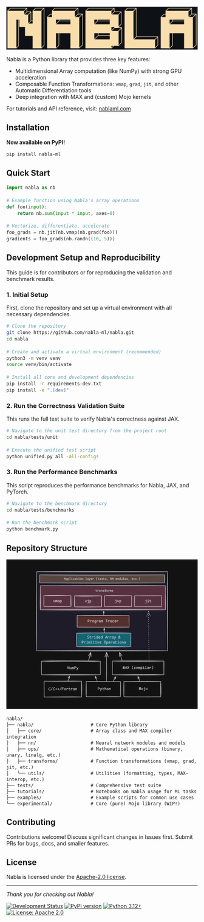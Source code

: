 ![alt text](assets/nablalogo.png)

Nabla is a Python library that provides three key features:

- Multidimensional Array computation (like NumPy) with strong GPU acceleration
- Composable Function Transformations: `vmap`, `grad`, `jit`, and other Automatic Differentiation tools
- Deep integration with MAX and (custom) Mojo kernels

For tutorials and API reference, visit: [nablaml.com](https://www.nablaml.com/index.html)

## Installation

**Now available on PyPI!**

```bash
pip install nabla-ml
```

## Quick Start

```python
import nabla as nb

# Example function using Nabla's array operations
def foo(input):
    return nb.sum(input * input, axes=0)

# Vectorize, differentiate, accelerate
foo_grads = nb.jit(nb.vmap(nb.grad(foo)))
gradients = foo_grads(nb.randn((10, 5)))
```

## Development Setup and Reproducibility

This guide is for contributors or for reproducing the validation and benchmark results.

### 1. Initial Setup

First, clone the repository and set up a virtual environment with all necessary dependencies.

```bash
# Clone the repository
git clone https://github.com/nabla-ml/nabla.git
cd nabla

# Create and activate a virtual environment (recommended)
python3 -m venv venv
source venv/bin/activate

# Install all core and development dependencies
pip install -r requirements-dev.txt
pip install -e ".[dev]"
```

### 2. Run the Correctness Validation Suite

This runs the full test suite to verify Nabla's correctness against JAX.

```bash
# Navigate to the unit test directory from the project root
cd nabla/tests/unit

# Execute the unified test script
python unified.py all -all-configs
```

### 3. Run the Performance Benchmarks

This script reproduces the performance benchmarks for Nabla, JAX, and PyTorch.

```bash
# Navigate to the benchmark directory
cd nabla/tests/benchmarks

# Run the benchmark script
python benchmark.py
```

## Repository Structure

![alt text](assets/image.png)

```text
nabla/
├── nabla/                     # Core Python library
│   ├── core/                  # Array class and MAX compiler integration
│   ├── nn/                    # Neural network modules and models
│   ├── ops/                   # Mathematical operations (binary, unary, linalg, etc.)
│   ├── transforms/            # Function transformations (vmap, grad, jit, etc.)
│   └── utils/                 # Utilities (formatting, types, MAX-interop, etc.)
├── tests/                     # Comprehensive test suite
├── tutorials/                 # Notebooks on Nabla usage for ML tasks
├── examples/                  # Example scripts for common use cases
└── experimental/              # Core (pure) Mojo library (WIP!)
```

## Contributing

Contributions welcome! Discuss significant changes in Issues first. Submit PRs for bugs, docs, and smaller features.

## License

Nabla is licensed under the [Apache-2.0 license](https://github.com/nabla-ml/nabla/blob/main/LICENSE).

---

*Thank you for checking out Nabla!*

[![Development Status](https://img.shields.io/badge/status-pre--alpha-red)](https://github.com/nabla-ml/nabla)
[![PyPI version](https://badge.fury.io/py/nabla-ml.svg)](https://badge.fury.io/py/nabla-ml)
[![Python 3.12+](https://img.shields.io/badge/python-3.12+-blue.svg)](https://www.python.org/downloads/)
[![License: Apache 2.0](https://img.shields.io/badge/license-Apache%202.0-blue.svg)](https://www.apache.org/licenses/LICENSE-2.0)
